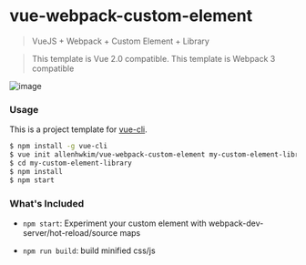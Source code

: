 # vue-webpack-custom-element

> VueJS + Webpack + Custom Element + Library

> This template is Vue 2.0 compatible. 
> This template is Webpack 3 compatible

![image](https://user-images.githubusercontent.com/1437734/40678367-6a7e1fa2-634e-11e8-9d38-b674a4a52a96.png)

### Usage

This is a project template for [vue-cli](https://github.com/vuejs/vue-cli).

``` bash
$ npm install -g vue-cli
$ vue init allenhwkim/vue-webpack-custom-element my-custom-element-library
$ cd my-custom-element-library
$ npm install
$ npm start
```

### What's Included

- `npm start`: Experiment your custom element with webpack-dev-server/hot-reload/source maps

- `npm run build`: build minified css/js
